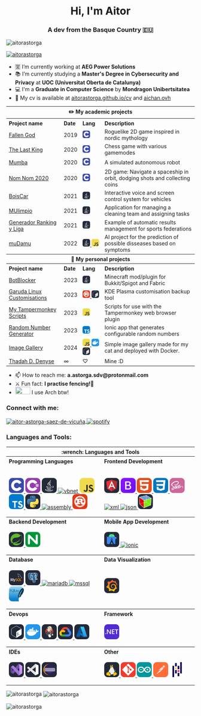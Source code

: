 <h1 align="center">Hi, I'm Aitor</h1>
<h3 align="center">A dev from the Basque Country 🇪🇺</h3>

<p align="left"> <img
    src="https://komarev.com/ghpvc/?username=aitorastorga&label=Profile%20views&color=0e75b6&style=flat"
    alt="aitorastorga" /> </p>

<p align="left"> <a href="https://github.com/ryo-ma/github-profile-trophy">
    <img src="https://github-profile-trophy.vercel.app/?username=aitorastorga&margin-w=15&column=7"
      alt="aitorastorga" />
  </a> </p>

<ul>
  <li>🈺 I’m currently working at <b>AEG Power Solutions</b>
  </li>
  <li>📚 I’m currently studying a <b>Master's Degree in Cybersecurity and Privacy</b> at <b>UOC (Universitat Oberta de
      Catalunya)</b>
  </li>
  <li>💻 I'm a <b>Graduate in Computer Science</b> by <b>Mondragon Unibertsitatea</b>
  </li>
  <li>📄 My cv is available at <a href="https://aitorastorga.github.io/cv">aitorastorga.github.io/cv</a> and <a
      href="https://aichan.ovh">aichan.ovh</a>
  </li>
</ul>

<table>
  <tr>
    <th colspan="4">✏️ My academic projects</th>
  </tr>
  <tr>
    <th align=left>Project name</th>
    <th align=left>Date</th>
    <th align=left>Lang</th>
    <th align=left>Description</th>
  </tr>
  <tr>
    <td>
      <a href="https://github.com/UN41/FALLEN_GOD">Fallen God</a>
    </td>
    <td>2019</td>
    <td><a href="https://www.cprogramming.com/" target="_blank" rel="noreferrer"> <img
            src="https://github.com/tandpfun/skill-icons/raw/main/icons/C.svg" alt="c" width="20"
            height="20" /> </a></td>
    <td>Roguelike 2D game inspired in nordic mythology</td>
  </tr>
  <tr>
    <td>
      <a href="https://github.com/AitorAstorga/The-Last-King">The Last King</a>
    </td>
    <td>2020</td>
    <td><a href="https://www.cprogramming.com/" target="_blank" rel="noreferrer"> <img
            src="https://github.com/tandpfun/skill-icons/raw/main/icons/C.svg" alt="c" width="20"
            height="20" /> </a></td>
    <td>Chess game with various gamemodes</td>
  </tr>
  <tr>
    <td>
      <a href="https://github.com/AitorAstorga/Mumba">Mumba</a>
    </td>
    <td>2020</td>
    <td><a href="https://www.cprogramming.com/" target="_blank" rel="noreferrer"> <img
            src="https://github.com/tandpfun/skill-icons/raw/main/icons/C.svg" alt="c" width="20"
            height="20" /> </a></td>
    <td>A simulated autonomous robot</td>
  </tr>
  <tr>
    <td>
      <a href="https://github.com/AitorAstorga/Nom-Nom-2020">Nom Nom 2020</a>
    </td>
    <td>2020</td>
    <td><a href="https://www.cprogramming.com/" target="_blank" rel="noreferrer"> <img
            src="https://github.com/tandpfun/skill-icons/raw/main/icons/C.svg" alt="c" width="20"
            height="20" /> </a></td>
    <td>2D game: Navigate a spaceship in orbit, dodging shots and collecting coins</td>
  </tr>
  <tr>
    <td>
      <a href="https://github.com/BoisCar">BoisCar</a>
    </td>
    <td>2021</td>
    <td><a href="https://www.java.com" target="_blank" rel="noreferrer"> <img
            src="https://github.com/tandpfun/skill-icons/raw/main/icons/Java-Dark.svg" alt="java"
            width="20" height="20" /> </a></td>
    <td>Interactive voice and screen control system for vehicles</td>
  </tr>
  <tr>
    <td>
      <a href="https://github.com/AitorAstorga/MUlimpio">MUlimpio</a>
    </td>
    <td>2021</td>
    <td><a href="https://www.java.com" target="_blank" rel="noreferrer"> <img
            src="https://github.com/tandpfun/skill-icons/raw/main/icons/Java-Dark.svg" alt="java"
            width="20" height="20" /> </a></td>
    <td>Application for managing a cleaning team and assigning tasks</td>
  </tr>
  <tr>
    <td>
      <a href="https://github.com/AitorAstorga/Generador-Ranking-y-Liga">Generador Ranking y Liga</a>
    </td>
    <td>2021</td>
    <td><a href="https://www.java.com" target="_blank" rel="noreferrer"> <img
            src="https://github.com/tandpfun/skill-icons/raw/main/icons/Java-Dark.svg" alt="java"
            width="20" height="20" /> </a></td>
    <td>Example of automatic results management for sports federations</td>
  </tr>
  <tr>
    <td>
      <a href="https://github.com/mudamucop">muDamu</a>
    </td>
    <td>2022</td>
    <td><a href="https://www.java.com" target="_blank" rel="noreferrer"> <img
            src="https://github.com/tandpfun/skill-icons/raw/main/icons/Java-Dark.svg" alt="java"
            width="20" height="20" /> </a><a href="https://developer.mozilla.org/en-US/docs/Web/JavaScript" target="_blank" rel="noreferrer"> <img
            src="https://github.com/tandpfun/skill-icons/raw/main/icons/JavaScript.svg"
            alt="javascript" width="20" height="20" /> </a></td>
    <td>AI project for the prediction of possible disseases based on symptoms</td>
  </tr>
  <tr>
    <th colspan="4">🎨 My personal projects</th>
  </tr>
  <tr>
    <th align=left>Project name</th>
    <th align=left>Date</th>
    <th align=left>Lang</th>
    <th align=left>Description</th>
  </tr>
  <tr>
    <td>
      <a href="https://github.com/BotBlocker-Minecraft">BotBlocker</a>
    </td>
    <td>2023</td>
    <td><a href="https://www.java.com" target="_blank" rel="noreferrer"> <img
            src="https://github.com/tandpfun/skill-icons/raw/main/icons/Java-Dark.svg" alt="java"
            width="20" height="20" /> </a></td>
    <td>Minecraft mod/plugin for Bukkit/Spigot and Fabric</td>
  </tr>
  <tr>
    <td>
      <a href="https://github.com/AitorAstorga/garuda-linux-customisations">Garuda Linux Customisations</a>
    </td>
    <td>2023</td>
    <td><a href="https://www.rust-lang.org" target="_blank" rel="noreferrer"> <img
            src="https://github.com/tandpfun/skill-icons/raw/main/icons/Rust.svg" alt="rust"
            width="20" height="20" /> </a> <a href="https://www.gnu.org/software/bash/" target="_blank" rel="noreferrer"> <img
            src="https://github.com/tandpfun/skill-icons/raw/main/icons/Bash-Dark.svg" alt="bash" width="20" height="20" /> </a></td>
    <td>KDE Plasma customisation backup tool</td>
  </tr>
  <tr>
    <td>
      <a href="https://github.com/AitorAstorga/my-tampermonkey-scripts">My Tampermonkey Scripts</a>
    </td>
    <td>2023</td>
    <td><a href="https://developer.mozilla.org/en-US/docs/Web/JavaScript" target="_blank" rel="noreferrer"> <img
            src="https://github.com/tandpfun/skill-icons/raw/main/icons/JavaScript.svg"
            alt="javascript" width="20" height="20" /> </a></td>
    <td>Scripts for use with the Tampermonkey web browser plugin</td>
  </tr>
  <tr>
    <td>
      <a href="https://github.com/AitorAstorga/RandomNumberGenerator">Random Number Generator</a>
    </td>
    <td>2023</td>
    <td><a href="https://www.typescriptlang.org/" target="_blank" rel="noreferrer"> <img
            src="https://github.com/tandpfun/skill-icons/raw/main/icons/TypeScript.svg"
            alt="typescript" width="20" height="20" /> </a></td>
    <td>Ionic app that generates configurable random numbers</td>
  </tr>
  <tr>
    <td>
      <a href="https://github.com/AitorAstorga/Image-Gallery">Image Gallery</a>
    </td>
    <td>2024</td>
    <td><a href="https://developer.mozilla.org/en-US/docs/Web/JavaScript" target="_blank" rel="noreferrer"> <img
            src="https://github.com/tandpfun/skill-icons/raw/main/icons/JavaScript.svg"
            alt="javascript" width="20" height="20" /> </a></a><a href="https://www.docker.com/" target="_blank" rel="noreferrer"> <img
            src="https://github.com/tandpfun/skill-icons/raw/main/icons/Docker.svg"
            alt="docker" width="20" height="20" /> </a><a href="https://www.gnu.org/software/bash/" target="_blank" rel="noreferrer"> <img
            src="https://github.com/tandpfun/skill-icons/raw/main/icons/Bash-Dark.svg" alt="bash" width="20" height="20" /> </a></td>
    <td> Simple image gallery made for my cat and deployed with Docker. </td>
  </tr>
  <tr>
    <td>
      <a href="https://github.com/Thadah">Thadah D. Denyse</a>
    </td>
    <td>∞</td>
    <td>♡</td>
    <td>Mine :D</td>
  </tr>
</table>

<ul>
  <li>📫 How to reach me: <b>a.astorga.sdv@protonmail.com</b></li>
  <li>⚔️ Fun fact: <b>I practise fencing!</b>🤺</li>
  <li><img src="https://github.com/tandpfun/skill-icons/raw/main/icons/Arch-Dark.svg" height="20" width="40"> </img>I use Arch btw!</li>
</ul>


<h3 align="left">Connect with me:</h3>
<p align="left">
  <a href="https://linkedin.com/in/aitor-astorga-saez-de-vicuña" target="blank">
    <img align="center"
      src="https://raw.githubusercontent.com/rahuldkjain/github-profile-readme-generator/master/src/images/icons/Social/linked-in-alt.svg"
      alt="aitor-astorga-saez-de-vicuña" height="30" width="40" />
  </a>
  <a href="https://stats.fm/31ckl3nshjdq5tgunc4woz7kajku" target="blank">
    <img align="center"
      src="https://user-images.githubusercontent.com/44289776/227742483-defde084-a73b-49b3-ab00-4e9d3a6fa6b2.png"
      alt="spotify" height="30" width="30" />
  </a>
</p>

<h3 align="left">Languages and Tools:</h3>

<table>
  <tr>
    <th colspan="2">:wrench: Languages and Tools</th>
  </tr>
  <tr>
    <th align=left>Programming Languages<img width="441" height="1">
    </th>
    <th align=left>Frontend Development<img width="441" height="1">
    </th>
  </tr>
  <tr>
    <td align=left>
      <p align="left">
        <a href="https://www.cprogramming.com/" target="_blank" rel="noreferrer"> <img
            src="https://github.com/tandpfun/skill-icons/raw/main/icons/C.svg" alt="c" width="40"
            height="40" /> </a>
        <a href="https://www.w3schools.com/cs/" target="_blank" rel="noreferrer"> <img
            src="https://github.com/tandpfun/skill-icons/raw/main/icons/CS.svg"
            alt="csharp" width="40" height="40" /> </a>
        <a href="https://www.java.com" target="_blank" rel="noreferrer"> <img
            src="https://github.com/tandpfun/skill-icons/raw/main/icons/Java-Dark.svg" alt="java"
            width="40" height="40" /> </a>
        <a href="https://learn.microsoft.com/en-us/dotnet/visual-basic/" target="_blank" rel="noreferrer"> <img
            src="https://aitorastorga.github.io/cv/img/logoVBNET.png" alt="vbnet" width="40" height="40" /> </a>
        <a href="https://developer.mozilla.org/en-US/docs/Web/JavaScript" target="_blank" rel="noreferrer"> <img
            src="https://github.com/tandpfun/skill-icons/raw/main/icons/JavaScript.svg"
            alt="javascript" width="40" height="40" /> </a>
        <a href="https://www.typescriptlang.org/" target="_blank" rel="noreferrer"> <img
            src="https://github.com/tandpfun/skill-icons/raw/main/icons/TypeScript.svg"
            alt="typescript" width="40" height="40" /> </a>
        <a href="https://www.python.org" target="_blank" rel="noreferrer"> <img
            src="https://github.com/tandpfun/skill-icons/raw/main/icons/Python-Dark.svg"
            alt="python" width="40" height="40" /> </a>
        <a href="https://en.wikipedia.org/wiki/Assembly_language" target="_blank" rel="noreferrer"> <img
            src="https://aitorastorga.github.io/cv/img/logoAssembly.png" alt="assembly" width="40" height="40" /> </a>
        <a href="https://www.rust-lang.org" target="_blank" rel="noreferrer"> <img
            src="https://github.com/tandpfun/skill-icons/raw/main/icons/Rust.svg" alt="rust"
            width="40" height="40" /> </a>
      </p>
    </td>
    <td align=left>
      <p align="left">
        <a href="https://angular.io" target="_blank" rel="noreferrer"> <img
            src="https://github.com/tandpfun/skill-icons/raw/main/icons/Angular-Dark.svg" alt="angular" width="40" height="40" />
          <a href="https://getbootstrap.com" target="_blank" rel="noreferrer"> <img
              src="https://github.com/tandpfun/skill-icons/raw/main/icons/Bootstrap.svg"
              alt="bootstrap" width="40" height="40" /> </a>
          <a href="https://www.w3.org/html/" target="_blank" rel="noreferrer"> <img
              src="https://github.com/tandpfun/skill-icons/raw/main/icons/HTML.svg"
              alt="html5" width="40" height="40" /> </a>
          <a href="https://www.w3schools.com/css/" target="_blank" rel="noreferrer"> <img
              src="https://github.com/tandpfun/skill-icons/raw/main/icons/CSS.svg"
              alt="css3" width="40" height="40" /> </a>
          <a href="https://sass-lang.com" target="_blank" rel="noreferrer"> <img
              src="https://github.com/tandpfun/skill-icons/raw/main/icons/Sass.svg" alt="sass"
              width="40" height="40" /> </a>
          <a href="https://es.wikipedia.org/wiki/Extensible_Markup_Language" target="_blank" rel="noreferrer"> <img
              src="https://aitorastorga.github.io/cv/img/logoXML.png" alt="xml" width="40" height="40" /> </a>
          <a href="https://www.json.org" target="_blank" rel="noreferrer"> <img
              src="https://aitorastorga.github.io/cv/img/logoJSON.png" alt="json" width="40" height="40" /> </a>
          <a href="https://www.gtk.org/" target="_blank" rel="noreferrer"> <img
              src="https://github.com/tandpfun/skill-icons/raw/main/icons/GTK-Dark.svg" alt="gtk" width="40" height="40" />
          </a>
      </p>
    </td>
  </tr>
  <tr>
    <th align=left>Backend Development</th>
    <th align=left>Mobile App Development</th>
  </tr>
  </tr>
  <tr>
    <td align=left>
      <p align="left">
        <a href="https://spring.io/" target="_blank" rel="noreferrer"> <img
            src="https://github.com/tandpfun/skill-icons/raw/main/icons/Spring-Dark.svg" alt="spring" width="40" height="40" />
        </a>
        <a href="https://www.nginx.com" target="_blank" rel="noreferrer"> <img
            src="https://github.com/tandpfun/skill-icons/raw/main/icons/Nginx.svg" alt="nginx"
            width="40" height="40" /> </a>
      </p>
    </td>
    <td align=left>
      <p align="left">
        <a href="https://developer.android.com" target="_blank" rel="noreferrer"> <img
            src="https://github.com/tandpfun/skill-icons/raw/main/icons/AndroidStudio-Dark.svg"
            alt="android" width="40" height="40" /> </a>
        <a href="https://ionicframework.com" target="_blank" rel="noreferrer"> <img
            src="https://upload.wikimedia.org/wikipedia/commons/d/d1/Ionic_Logo.svg" alt="ionic" width="40"
            height="40" /> </a>
      </p>
    </td>
  </tr>
  </tr>
  <tr>
    <th align=left>Database</th>
    <th align=left>Data Visualization</th>
  </tr>
  </tr>
  <tr>
    <td align=left>
      <p align="left">
        <a href="https://www.mysql.com/" target="_blank" rel="noreferrer"> <img
            src="https://github.com/tandpfun/skill-icons/raw/main/icons/MySQL-Dark.svg"
            alt="mysql" width="40" height="40" /> </a>
        <a href="https://www.postgresql.org" target="_blank" rel="noreferrer"> <img
            src="https://github.com/tandpfun/skill-icons/raw/main/icons/PostgreSQL-Dark.svg"
            alt="postgresql" width="40" height="40" /> </a>
        <a href="https://mariadb.org/" target="_blank" rel="noreferrer"> <img
            src="https://www.vectorlogo.zone/logos/mariadb/mariadb-icon.svg" alt="mariadb" width="40" height="40" />
        </a>
        <a href="https://www.microsoft.com/en-us/sql-server" target="_blank" rel="noreferrer"> <img
            src="https://www.svgrepo.com/show/303229/microsoft-sql-server-logo.svg" alt="mssql" width="40"
            height="40" /> </a>
        <a href="https://www.sqlite.org/" target="_blank" rel="noreferrer"> <img
            src="https://github.com/tandpfun/skill-icons/raw/main/icons/SQLite.svg" alt="sqlite" width="40" height="40" /> </a>
      </p>
    </td>
    <td align=left>
      <p align="left">
        <a href="https://grafana.com" target="_blank" rel="noreferrer"> <img
            src="https://github.com/tandpfun/skill-icons/raw/main/icons/Grafana-Dark.svg" alt="grafana" width="40" height="40" />
        </a>
      </p>
    </td>
  </tr>
  </tr>
  <tr>
    <th align=left>Devops</th>
    <th align=left>Framework</th>
  </tr>
  <tr>
    <td align=left>
      <p align="left">
        <a href="https://www.gnu.org/software/bash/" target="_blank" rel="noreferrer"> <img
            src="https://github.com/tandpfun/skill-icons/raw/main/icons/Bash-Dark.svg" alt="bash" width="40" height="40" /> </a>
        <a href="https://www.docker.com/" target="_blank" rel="noreferrer"> <img
            src="https://github.com/tandpfun/skill-icons/raw/main/icons/Docker.svg"
            alt="docker" width="40" height="40" /> </a>
        <a href="https://www.jenkins.io" target="_blank" rel="noreferrer"> <img
            src="https://github.com/tandpfun/skill-icons/raw/main/icons/Jenkins-Dark.svg" alt="jenkins" width="40" height="40" />
        </a>
        <a href="https://cloud.google.com" target="_blank" rel="noreferrer"> <img
            src="https://github.com/tandpfun/skill-icons/raw/main/icons/GCP-Dark.svg" alt="gcp" width="40"
            height="40" /> </a>
        <a href="https://azure.microsoft.com/en-in/" target="_blank" rel="noreferrer"> <img
            src="https://github.com/tandpfun/skill-icons/raw/main/icons/Azure-Dark.svg" alt="azure" width="40"
            height="40" /> </a>
      </p>
    </td>
    <td align=left>
      <p align="left">
        <a href="https://dotnet.microsoft.com/" target="_blank" rel="noreferrer"> <img
            src="https://github.com/tandpfun/skill-icons/raw/main/icons/DotNet.svg"
            alt="dotnet" width="40" height="40" /> </a>
      </p>
    </td>
  </tr>
  <tr>
    <th align=left>IDEs</th>
    <th align=left>Other</th>
  </tr>
  <tr>
    <td align=left>
        <a href="https://visualstudio.microsoft.com/" target="_blank" rel="noreferrer"> <img
            src="https://github.com/tandpfun/skill-icons/raw/main/icons/VisualStudio-Dark.svg" alt="visualstudio"
            width="40" height="40" /> </a>
        <a href="https://code.visualstudio.com/" target="_blank" rel="noreferrer"> <img
            src="https://github.com/tandpfun/skill-icons/raw/main/icons/VSCode-Dark.svg" alt="vscode"
            width="40" height="40" /> </a>
        <a href="https://www.eclipse.org" target="_blank" rel="noreferrer"> <img
            src="https://github.com/tandpfun/skill-icons/raw/main/icons/Eclipse-Dark.svg" alt="eclipse"
            width="40" height="40" /> </a>
    </td>
    <td align=left>
      <p align="left">
        <a href="https://www.linux.org/" target="_blank" rel="noreferrer"> <img
            src="https://github.com/tandpfun/skill-icons/raw/main/icons/Linux-Dark.svg" alt="linux"
            width="40" height="40" /> </a>
        </a> <a href="https://git-scm.com/" target="_blank" rel="noreferrer"> <img
            src="https://github.com/tandpfun/skill-icons/raw/main/icons/Git.svg" alt="git" width="40" height="40" /> </a>
        <a href="https://www.arduino.cc/" target="_blank" rel="noreferrer"> <img
            src="https://github.com/tandpfun/skill-icons/raw/main/icons/Arduino.svg" alt="arduino" width="40" height="40" /> </a>
        <a href="https://postman.com" target="_blank" rel="noreferrer"> <img
            src="https://github.com/tandpfun/skill-icons/raw/main/icons/Postman.svg" alt="postman" width="40"
            height="40" /></a>
        <a href="https://pandas.pydata.org/" target="_blank" rel="noreferrer"> <img
          src="https://raw.githubusercontent.com/devicons/devicon/2ae2a900d2f041da66e950e4d48052658d850630/icons/pandas/pandas-original.svg"
          alt="pandas" width="40" height="40" /> </a>
      </p>
    </td>
  </tr>
</table>

<p>
  <img align="left"
    src="https://github-readme-stats-one-bice.vercel.app/api/top-langs/?username=aitorastorga&langs_count=10&layout=compact&role=OWNER,ORGANIZATION_MEMBER,COLLABORATOR"
    alt="aitorastorga" />
</p>

<p>&nbsp;<img align="center"
    src="https://github-readme-stats.vercel.app/api?username=aitorastorga&show_icons=true&locale=en"
    alt="aitorastorga" />
</p>

<p>
  <img align="center" src="https://github-readme-streak-stats.herokuapp.com/?user=aitorastorga&" alt="aitorastorga" />
</p>
